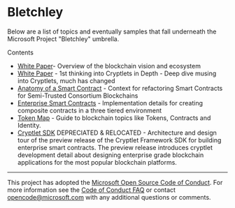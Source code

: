 # Bletchley

Below are a list of topics and eventually samples that fall underneath the Microsoft Project "Bletchley" umbrella.  

Contents

- [White Paper](bletchley-whitepaper.md)- Overview of the blockchain vision and ecosystem
- [White Paper](CryptletsDeepDive.md) - 1st thinking into Cryptlets in Depth - Deep dive musing into Cryptlets, much has changed
- [Anatomy of a Smart Contract](AnatomyofASmartContract.md) - Context for refactoring Smart Contracts for Semi-Trusted Consortium Blockchains
- [Enterprise Smart Contracts](EnterpriseSmartContracts.md) - Implementation details for creating composite contracts in a three tiered environment
- [Token Map](token-map.md) - Guide to blockchain topics like Tokens, Contracts and Identity.
- [Cryptlet SDK](https://github.com/Microsoft/EnterpriseSmartContracts) DEPRECIATED &  RELOCATED -  Architecture and design tour of the preview release of the Cryptlet Framework SDK for building enterprise smart contracts.  The preview release introduces cryptlet development detail about designing enterprise grade blockchain applications for the most popular blockchain platforms.

_________________

This project has adopted the [Microsoft Open Source Code of Conduct](https://opensource.microsoft.com/codeofconduct/). For more information see the [Code of Conduct FAQ](https://opensource.microsoft.com/codeofconduct/faq/) or contact [opencode@microsoft.com](mailto:opencode@microsoft.com) with any additional questions or comments.

